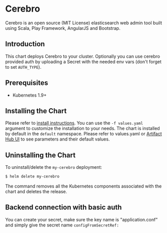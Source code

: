 # Cerebro

Cerebro is an open source (MIT License) elasticsearch web admin tool built using Scala, Play Framework, AngularJS and Bootstrap.

## Introduction

This chart deploys Cerebro to your cluster.
Optionally you can use cerebro provided auth by uploading a Secret with the needed env vars (don't forget to set `AUTH_TYPE`).

## Prerequisites

- Kubernetes 1.9+

## Installing the Chart

Please refer to [install instructions](https://artifacthub.io/packages/helm/labmonkeys-charts/cerebro?modal=install).
You can use the `-f values.yaml` argument to customize the installation to your needs.
The chart is installed by default in the `default` namespace.
Please refer to values.yaml or [Artifact Hub UI](https://artifacthub.io/packages/helm/labmonkeys-charts/cerebro?modal=values-schema) to see parameters and their default values.

## Uninstalling the Chart

To uninstall/delete the `my-cerebro` deployment:

```bash
$ helm delete my-cerebro
```
The command removes all the Kubernetes components associated with the chart and deletes the release.

## Backend connection with basic auth

You can create your secret, make sure the key name is "application.conf" and simply give the secret name `configFromSecretRef:`
